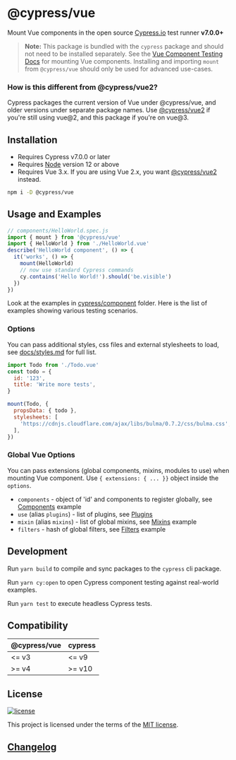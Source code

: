 # @cypress/vue

Mount Vue components in the open source [Cypress.io](https://www.cypress.io/) test runner **v7.0.0+**

> **Note:** This package is bundled with the `cypress` package and should not need to be installed separately. See the [Vue Component Testing Docs](https://docs.cypress.io/guides/component-testing/quickstart-vue#Configuring-Component-Testing) for mounting Vue components. Installing and importing `mount` from `@cypress/vue` should only be used for advanced use-cases.

### How is this different from @cypress/vue2?
Cypress packages the current version of Vue under @cypress/vue, and older versions under separate package names. Use [@cypress/vue2](https://github.com/cypress-io/cypress/tree/develop/npm/vue2) if you're still using vue@2, and this package if you're on vue@3.

## Installation

- Requires Cypress v7.0.0 or later
- Requires [Node](https://nodejs.org/en/) version 12 or above
- Requires Vue 3.x. If you are using Vue 2.x, you want [@cypress/vue2](https://github.com/cypress-io/cypress/tree/develop/npm/vue2) instead.

```sh
npm i -D @cypress/vue
```

## Usage and Examples

```js
// components/HelloWorld.spec.js
import { mount } from '@cypress/vue'
import { HelloWorld } from './HelloWorld.vue'
describe('HelloWorld component', () => {
  it('works', () => {
    mount(HelloWorld)
    // now use standard Cypress commands
    cy.contains('Hello World!').should('be.visible')
  })
})
```

Look at the examples in [cypress/component](cypress/component) folder. Here is the list of examples showing various testing scenarios.

### Options

You can pass additional styles, css files and external stylesheets to load, see [docs/styles.md](./docs/styles.md) for full list.

```js
import Todo from './Todo.vue'
const todo = {
  id: '123',
  title: 'Write more tests',
}

mount(Todo, {
  propsData: { todo },
  stylesheets: [
    'https://cdnjs.cloudflare.com/ajax/libs/bulma/0.7.2/css/bulma.css',
  ],
})
```

### Global Vue Options

You can pass extensions (global components, mixins, modules to use)
when mounting Vue component. Use `{ extensions: { ... }}` object inside
the `options`.

- `components` - object of 'id' and components to register globally, see [Components](npm/vue/cypress/component/basic/components) example
- `use` (alias `plugins`) - list of plugins, see [Plugins](npm/vue/cypress/component/basic/plugins)
- `mixin` (alias `mixins`) - list of global mixins, see [Mixins](npm/vue/cypress/component/basic/mixins) example
- `filters` - hash of global filters, see [Filters](npm/vue/cypress/component/basic/filters) example

## Development

Run `yarn build` to compile and sync packages to the `cypress` cli package.

Run `yarn cy:open` to open Cypress component testing against real-world examples.

Run `yarn test` to execute headless Cypress tests.

## Compatibility

| @cypress/vue | cypress |
| ------------ | ------- |
| <= v3        | <= v9   |
| >= v4        | >= v10  |

## License

[![license](https://img.shields.io/badge/license-MIT-green.svg)](https://github.com/cypress-io/cypress/blob/master/LICENSE)

This project is licensed under the terms of the [MIT license](/LICENSE).

## [Changelog](CHANGELOG.md)
